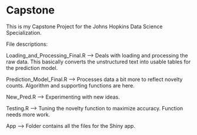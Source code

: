 # Capstone
This is my Capstone Project for the Johns Hopkins Data Science Specialization. 

File descriptions:

Loading_and_Processing_Final.R --> Deals with loading and processing the raw data. This basically converts the unstructured text into usable tables for the prediction model.

Prediction_Model_Final.R --> Processes data a bit more to reflect novelty counts. Algorithm and supporting functions are here.

New_Pred.R --> Experimenting with new ideas.

Testing.R --> Tuning the novelty function to maximize accuracy. Function needs more work.

App --> Folder contains all the files for the Shiny app.
